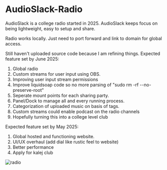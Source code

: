 # AudioSlack-Radio
AudioSlack is a college radio started in 2025. AudioSlack keeps focus on being lightweight, easy to setup and share.

Radio works locally. Just need to port forward and link to domain for global access. 

Still haven't uploaded source code because I am refining things.
Expected feature set by June 2025:
1. Global radio
2. Custom streams for user input using OBS.
3. Improving user input stream permissions
4. Improve liquidsoap code so no more parsing of "sudo rm -rf --no-preserve-root"
5. Seperate mount points for each sharing party.
6. Panel/Dock to manage all and every running process.
7. Categorization of uploaded music on basis of tags.
8. Custom streams could enable podcast on the radio channels
9. Hopefully turning this into a college level club

Expected feature set by May 2025:
1. Global hosted and functioning website.
2. UI/UX overhaul (add dial like rustic feel to website)
3. Better performance
4. Apply for kalej club


![radio](https://files.catbox.moe/mnuloo.png)
